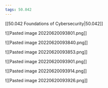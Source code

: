 ```yaml
---
tags: 50.042
---
```

[[50.042 Foundations of Cybersecurity|50.042]]

![[Pasted image 20220620093801.png]]



![[Pasted image 20220620093840.png]]

![[Pasted image 20220620093853.png]]

![[Pasted image 20220620093901.png]]

![[Pasted image 20220620093914.png]]

![[Pasted image 20220620093926.png]]
